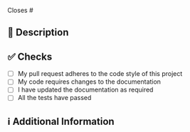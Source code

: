 <!--
Thanks for creating this pull request 🤗

Please make sure that the pull request is limited to one type (docs, feature, etc.) and keep it as small as possible. You can open multiple prs instead of opening a huge one.
-->

<!-- If this pull request closes an issue, please mention the issue number below -->

Closes # <!-- Issue # here -->

## 📑 Description

<!-- Add a brief description of the pr -->

<!-- You can also choose to add a list of changes and if they have been completed or not by using the markdown to-do list syntax
- [ ] Not Completed
- [x] Completed
-->

## ✅ Checks

<!-- Make sure your pr passes the CI checks and do check the following fields as needed - -->

-   [ ] My pull request adheres to the code style of this project
-   [ ] My code requires changes to the documentation
-   [ ] I have updated the documentation as required
-   [ ] All the tests have passed

## ℹ Additional Information

<!-- Any additional information like breaking changes, dependencies added, screenshots, comparisons between new and old behavior, etc. -->
